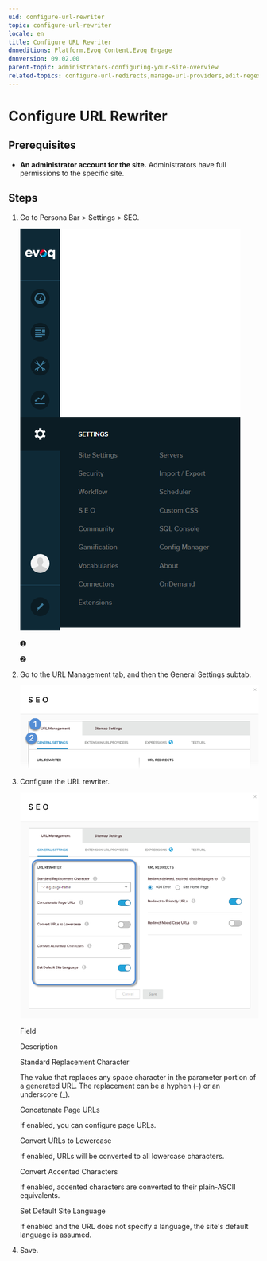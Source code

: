 ```yaml
---
uid: configure-url-rewriter
topic: configure-url-rewriter
locale: en
title: Configure URL Rewriter
dnneditions: Platform,Evoq Content,Evoq Engage
dnnversion: 09.02.00
parent-topic: administrators-configuring-your-site-overview
related-topics: configure-url-redirects,manage-url-providers,edit-regex-for-url-management,test-url-generation
---
```


# Configure URL Rewriter

## Prerequisites

*   **An administrator account for the site.** Administrators have full permissions to the specific site.

## Steps

1.  Go to Persona Bar \> Settings \> SEO.
    
    ![Persona Bar > Settings > SEO](/images/scr-pbar-host-Settings-E91.png)
    
    ➊
    
    ➋
    
2.  Go to the URL Management tab, and then the General Settings subtab.
    
    ![URL Management > General Settings](/images/scr-pbtabs-host-Settings-SEO-URLManagement-GeneralSettings-E91.png)
    
3.  Configure the URL rewriter.
    
      
    
    ![URL Management > General Settings](/images/scr-SEO-URLManagement-GeneralSettings-URLRewriter-E91.png)
    
      
    
    Field
    
    Description
    
    Standard Replacement Character
    
    The value that replaces any space character in the parameter portion of a generated URL. The replacement can be a hyphen (-) or an underscore (_).
    
    Concatenate Page URLs
    
    If enabled, you can configure page URLs.
    
    Convert URLs to Lowercase
    
    If enabled, URLs will be converted to all lowercase characters.
    
    Convert Accented Characters
    
    If enabled, accented characters are converted to their plain-ASCII equivalents.
    
    Set Default Site Language
    
    If enabled and the URL does not specify a language, the site's default language is assumed.
    
4.  Save.